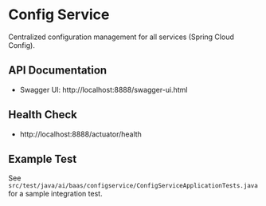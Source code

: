 # Config Service

Centralized configuration management for all services (Spring Cloud Config).

## API Documentation
- Swagger UI: http://localhost:8888/swagger-ui.html

## Health Check
- http://localhost:8888/actuator/health

## Example Test
See `src/test/java/ai/baas/configservice/ConfigServiceApplicationTests.java` for a sample integration test. 